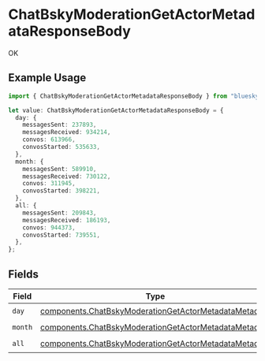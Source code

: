 # ChatBskyModerationGetActorMetadataResponseBody

OK

## Example Usage

```typescript
import { ChatBskyModerationGetActorMetadataResponseBody } from "bluesky/models/operations";

let value: ChatBskyModerationGetActorMetadataResponseBody = {
  day: {
    messagesSent: 237893,
    messagesReceived: 934214,
    convos: 613966,
    convosStarted: 535633,
  },
  month: {
    messagesSent: 589910,
    messagesReceived: 730122,
    convos: 311945,
    convosStarted: 398221,
  },
  all: {
    messagesSent: 209843,
    messagesReceived: 186193,
    convos: 944373,
    convosStarted: 739551,
  },
};
```

## Fields

| Field                                                                                                                          | Type                                                                                                                           | Required                                                                                                                       | Description                                                                                                                    |
| ------------------------------------------------------------------------------------------------------------------------------ | ------------------------------------------------------------------------------------------------------------------------------ | ------------------------------------------------------------------------------------------------------------------------------ | ------------------------------------------------------------------------------------------------------------------------------ |
| `day`                                                                                                                          | [components.ChatBskyModerationGetActorMetadataMetadata](../../models/components/chatbskymoderationgetactormetadatametadata.md) | :heavy_check_mark:                                                                                                             | N/A                                                                                                                            |
| `month`                                                                                                                        | [components.ChatBskyModerationGetActorMetadataMetadata](../../models/components/chatbskymoderationgetactormetadatametadata.md) | :heavy_check_mark:                                                                                                             | N/A                                                                                                                            |
| `all`                                                                                                                          | [components.ChatBskyModerationGetActorMetadataMetadata](../../models/components/chatbskymoderationgetactormetadatametadata.md) | :heavy_check_mark:                                                                                                             | N/A                                                                                                                            |